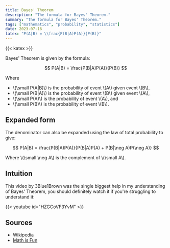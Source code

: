 ```yaml
---
title: Bayes' Theorem
description: "The formula for Bayes' Theorem."
summary: "The formula for Bayes' Theorem."
tags: ["mathematics", "probability", "statistics"]
date: 2023-07-16
latex: "P(A|B) = \\frac{P(B|A)P(A)}{P(B)}"
---
```


{{< katex >}}

Bayes' Theorem is given by the formula:

$$ P(A|B) = \frac{P(B|A)P(A)}{P(B)} $$

Where

* \\(\small P(A|B)\\) is the probability of event \\(A\\) given event \\(B\\),
* \\(\small P(B|A)\\) is the probability of event \\(B\\) given event \\(A\\),
* \\(\small P(A)\\) is the probability of event \\(A\\), and
* \\(\small P(B)\\) is the probability of event \\(B\\).

## Expanded form

The denominator can also be expanded using the law of total probability to give:

$$ P(A|B) = \frac{P(B|A)P(A)}{P(B|A)P(A) + P(B|\neg A)P(\neg A)} $$

Where \\(\small \neg A\\) is the complement of \\(\small A\\).

## Intuition

This video by 3Blue1Brown was the single biggest help in my understanding of Bayes' Theorem, you should definitely watch it if you're struggling to understand it:

{{< youtube id="HZGCoVF3YvM" >}}

## Sources

- [Wikipedia](https://en.wikipedia.org/wiki/Bayes%27_theorem)
- [Math is Fun](https://www.mathsisfun.com/data/bayes-theorem.html)